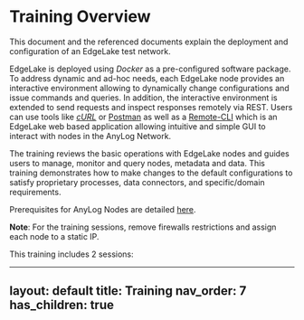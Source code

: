 # Training Overview
This document and the referenced documents explain the deployment and configuration of an EdgeLake test network.

EdgeLake is deployed using _Docker_ as a pre-configured software package.
To address dynamic and ad-hoc needs, each EdgeLake node provides an interactive environment allowing to dynamically change 
configurations and issue commands and queries. In addition, the interactive environment is extended to send requests and 
inspect responses remotely via REST. Users can use tools like [_cURL_](https://curl.se/) or [Postman](../northbound/using_postman.md) 
as well as a [Remote-CLI](../northbound/remote_cli.md) which is an EdgeLake web based application allowing intuitive and 
simple GUI to interact with nodes in the AnyLog Network.

The training reviews the basic operations with EdgeLake nodes and guides users to manage, monitor and query nodes, metadata and data. This training demonstrates how to make changes to the default configurations to satisfy proprietary processes, data connectors, and specific/domain requirements.

Prerequisites for AnyLog Nodes are detailed [here](prerequisites.md).

**Note**: For the training sessions, remove firewalls restrictions and assign each node to a static IP.

This training includes 2 sessions:

---
layout: default
title: Training
nav_order: 7
has_children: true
---
